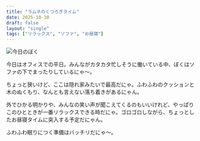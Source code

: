 ```yaml
---
title: "ラムネのくつろぎタイム"
date: 2025-10-30
draft: false
layout: "single"
tags: ["リラックス", "ソファ", "お昼寝"]
---
```


![今日のぼく](/images/cat-2025-10-30T16-56-40.jpg)

今日はオフィスでの平日。みんながカタカタ忙しそうに働いている中、ぼくはソファの下でまったりしているにゃ〜。

ちょっと狭いけど、ここは隠れ家みたいで最高だにゃ。ふわふわのクッションと木のぬくもり、なんとも言えない落ち着きがあるにゃん。

外でひかる明かりや、みんなの笑い声が聞こえてくるのもいいけれど、やっぱりこのひとときが一番リラックスできる時だにゃ。ゴロゴロしながら、ちょっとしたお昼寝タイムに突入する予定だにゃん。

ふわふわ眠りにつく準備はバッチリだにゃ〜。